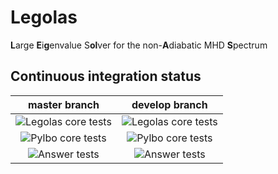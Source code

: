 # Legolas

**L**arge **E**i**g**envalue S**ol**ver for the non-**A**diabatic MHD **S**pectrum

## Continuous integration status
| master branch | develop branch |
|:--------:|:---------:|
| ![Legolas core tests](https://github.com/n-claes/legolas/workflows/Legolas%20core%20tests/badge.svg?branch=master)  | ![Legolas core tests](https://github.com/n-claes/legolas/workflows/Legolas%20core%20tests/badge.svg?branch=develop) |
| ![Pylbo core tests](https://github.com/n-claes/legolas/workflows/Pylbo%20core%20tests/badge.svg?branch=master)      | ![Pylbo core tests](https://github.com/n-claes/legolas/workflows/Pylbo%20core%20tests/badge.svg?branch=develop)     |
| ![Answer tests](https://github.com/n-claes/legolas/workflows/Answer%20tests/badge.svg?branch=master)                | ![Answer tests](https://github.com/n-claes/legolas/workflows/Answer%20tests/badge.svg?branch=develop)               |
